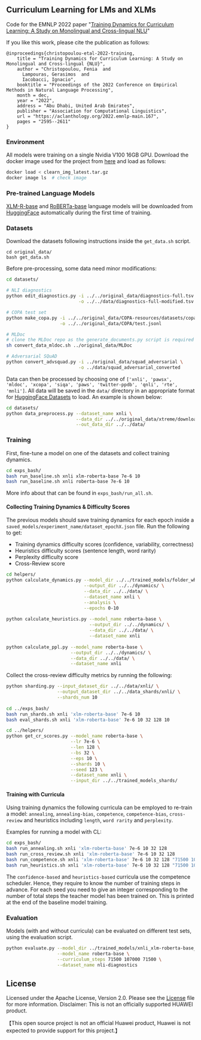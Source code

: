 ## Curriculum Learning for LMs and XLMs

Code for the EMNLP 2022 paper 
"[Training Dynamics for Curriculum Learning: A Study on Monolingual and Cross-lingual NLU](https://aclanthology.org/2022.emnlp-main.167/)"

If you like this work, please cite the publication as follows:
```
@inproceedings{christopoulou-etal-2022-training,
    title = "Training Dynamics for Curriculum Learning: A Study on Monolingual and Cross-lingual {NLU}",
    author = "Christopoulou, Fenia  and
      Lampouras, Gerasimos  and
      Iacobacci, Ignacio",
    booktitle = "Proceedings of the 2022 Conference on Empirical Methods in Natural Language Processing",
    month = dec,
    year = "2022",
    address = "Abu Dhabi, United Arab Emirates",
    publisher = "Association for Computational Linguistics",
    url = "https://aclanthology.org/2022.emnlp-main.167",
    pages = "2595--2611"
}
```

### Environment
All models were training on a single Nvidia V100 16GB GPU.
Download the docker image used for the project from [here](https://drive.google.com/file/d/1MjhB2CaGvAo3BSPg4UMJciY4hoOCK3ah/view?usp=sharing) and load as follows:
```bash
docker load < clearn_img_latest.tar.gz
docker image ls  # check image
```


### Pre-trained Language Models

[XLM-R-base](https://huggingface.co/xlm-roberta-base) and [RoBERTa-base](https://huggingface.co/roberta-base) language models will be downloaded from [HuggingFace](https://huggingface.co/models)
automatically during the first time of training.


### Datasets

Download the datasets following instructions inside the `get_data.sh` script.
```
cd original_data/
bash get_data.sh
```

Before pre-processing, some data need minor modifications:
```bash
cd datasets/

# NLI diagnostics
python edit_diagnostics.py -i ../../original_data/diagnostics-full.tsv \
                           -o ../../data/diagnostics-full-modified.tsv

# COPA test set
python make_copa.py -i ../../original_data/COPA-resources/datasets/copa-test.xml \
                    -o ../../original_data/COPA/test.jsonl

# MLDoc
# clone the MLDoc repo as the generate_documents.py script is required
sh convert_data_mldoc.sh ../original_data/MLDoc

# Adversarial SQuAD
python convert_advsquad.py -i ../original_data/squad_adversarial \
                           -o ../data/squad_adversarial_converted
```

Data can then be processed by choosing one of `['xnli', 'pawsx', 'mldoc', 'xcopa', 'siqa', 'paws', 'twitter-ppdb', 'qnli', 'rte', 'mnli']`.
All data will be saved in the `data/` directory in an appropriate format for 
[HuggingFace Datasets](https://huggingface.co/docs/datasets/) to load.
An example is shown below:
```bash
cd datasets/
python data_preprocess.py --dataset_name xnli \
                          --data_dir ../../original_data/xtreme/download/ \
                          --out_data_dir ../../data/
```


### Training

First, fine-tune a model on one of the datasets and collect training dynamics.
```bash
cd exps_bash/
bash run_baseline.sh xnli xlm-roberta-base 7e-6 10
bash run_baseline.sh xnli roberta-base 7e-6 10
```
More info about that can be found in `exps_bash/run_all.sh`.


#### Collecting Training Dynamics & Difficulty Scores

The previous models should save training dynamics for each epoch inside a 
`saved_models/experiment_name/dataset_epochX.json` file.
Run the following to get:
- Training dynamics difficulty scores (confidence, variability, correctness)
- Heuristics difficulty scores (sentence length, word rarity)
- Perplexity difficulty score
- Cross-Review score

```bash
cd helpers/
python calculate_dynamics.py --model_dir ../../trained_models/folder_where_the_model_is_saved/ \
                             --output_dir ../../dynamics/ \
                             --data_dir ../../data/ \
                             --dataset_name xnli \
                             --analysis \
                             --epochs 0-10
                             
python calculate_heuristics.py --model_name roberta-base \
                               --output_dir ../../dynamics/ \
                               --data_dir ../../data/ \
                               --dataset_name xnli
                           
python calculate_ppl.py --model_name roberta-base \
                        --output_dir ../../dynamics/ \
                        --data_dir ../../data/ \
                        --dataset_name xnli    
```

Collect the cross-review difficulty metrics by running the following:
```bash
python sharding.py --input_dataset_dir ../../data/xnli/ \
                   --output_dataset_dir ../../data_shards/xnli/ \
                   --shards_num 10     
                   
cd ../exps_bash/
bash run_shards.sh xnli 'xlm-roberta-base' 7e-6 10  
bash eval_shards.sh xnli 'xlm-roberta-base' 7e-6 10 32 128 10

cd ../helpers/ 
python get_cr_scores.py --model_name roberta-base \
                        --lr 7e-6 \
                        --len 128 \
                        --bs 32 \
                        --eps 10 \
                        --shards 10 \
                        --seed 123 \
                        --dataset_name xnli \
                        --input_dir ../../trained_models_shards/                                             
```

#### Training with Curricula

Using training dynamics the following curricula can be employed to re-train a model: 
`annealing`, `annealing-bias`, `competence`, `competence-bias`, `cross-review` and heuristics including `length`, `word rarity` and `perplexity`.

Examples for running a model with CL:
```bash
cd exps_bash/
bash run_annealing.sh xnli 'xlm-roberta-base' 7e-6 10 32 128
bash run_cross_review.sh xnli 'xlm-roberta-base' 7e-6 10 32 128
bash run_competence.sh xnli 'xlm-roberta-base' 7e-6 10 32 128 "71500 107000 71500"
bash run_heuristics.sh xnli 'xlm-roberta-base' 7e-6 10 32 128 "71500 107000 71500"
```
The `confidence-based` and `heuristics-based` curricula use the competence scheduler. 
Hence, they require to know the number of training steps in advance.
For each seed you need to give an integer corresponding to the number of total steps the teacher model has been trained on.
This is printed at the end of the baseline model training.


### Evaluation

Models (with and without curricula) can be evaluated on different test sets, using the evaluation script.
```bash
python evaluate.py --model_dir ../trained_models/xnli_xlm-roberta-base_123_LR7e-5_LEN128_BS32_E10_annealing_xnli_xlm-roberta-base_123_LR7e-5_LEN128_BS32_E10-correctness/ \
                   --model_name roberta-base \
                   --curriculum_steps 71500 107000 71500 \
                   --dataset_name nli-diagnostics
```

## License

Licensed under the Apache License, Version 2.0. Please see the [License](./LICENSE) file for more information.
Disclaimer: This is not an officially supported HUAWEI product.

【This open source project is not an official Huawei product, Huawei is not expected to provide support for this project.】